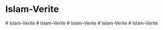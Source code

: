 # Islam-Verite
#   I s l a m - V e r i t e  
 #   I s l a m - V e r i t e  
 #   I s l a m - V e r i t e  
 #   I s l a m - V e r i t e  
 #   I s l a m - V e r i t e  
 